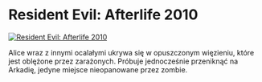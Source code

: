 Resident Evil: Afterlife 2010 
=============
[![Resident Evil: Afterlife 2010 ](http://vidos.pl/images/player.gif)](http://vidos.pl/resident-evil-afterlife-2010)

 Alice wraz z innymi ocalałymi ukrywa się w opuszczonym więzieniu, które jest oblężone przez zarażonych. Próbuje jednocześnie przeniknąć na Arkadię, jedyne miejsce nieopanowane przez zombie.
